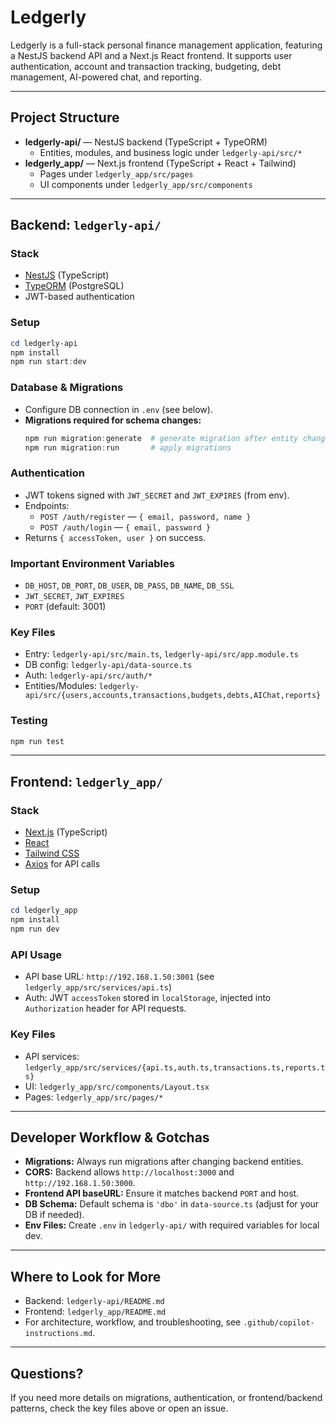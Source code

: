 # Ledgerly

Ledgerly is a full-stack personal finance management application, featuring a NestJS backend API and a Next.js React frontend. It supports user authentication, account and transaction tracking, budgeting, debt management, AI-powered chat, and reporting.

---

## Project Structure

- **ledgerly-api/** — NestJS backend (TypeScript + TypeORM)
  - Entities, modules, and business logic under `ledgerly-api/src/*`
- **ledgerly_app/** — Next.js frontend (TypeScript + React + Tailwind)
  - Pages under `ledgerly_app/src/pages`
  - UI components under `ledgerly_app/src/components`

---

## Backend: `ledgerly-api/`

### Stack

- [NestJS](https://nestjs.com/) (TypeScript)
- [TypeORM](https://typeorm.io/) (PostgreSQL)
- JWT-based authentication

### Setup

```powershell
cd ledgerly-api
npm install
npm run start:dev
```

### Database & Migrations

- Configure DB connection in `.env` (see below).
- **Migrations required for schema changes:**
  ```powershell
  npm run migration:generate  # generate migration after entity changes
  npm run migration:run       # apply migrations
  ```

### Authentication

- JWT tokens signed with `JWT_SECRET` and `JWT_EXPIRES` (from env).
- Endpoints:
  - `POST /auth/register` — `{ email, password, name }`
  - `POST /auth/login` — `{ email, password }`
- Returns `{ accessToken, user }` on success.

### Important Environment Variables

- `DB_HOST`, `DB_PORT`, `DB_USER`, `DB_PASS`, `DB_NAME`, `DB_SSL`
- `JWT_SECRET`, `JWT_EXPIRES`
- `PORT` (default: 3001)

### Key Files

- Entry: `ledgerly-api/src/main.ts`, `ledgerly-api/src/app.module.ts`
- DB config: `ledgerly-api/data-source.ts`
- Auth: `ledgerly-api/src/auth/*`
- Entities/Modules: `ledgerly-api/src/{users,accounts,transactions,budgets,debts,AIChat,reports}`

### Testing

```powershell
npm run test
```

---

## Frontend: `ledgerly_app/`

### Stack

- [Next.js](https://nextjs.org/) (TypeScript)
- [React](https://react.dev/)
- [Tailwind CSS](https://tailwindcss.com/)
- [Axios](https://axios-http.com/) for API calls

### Setup

```powershell
cd ledgerly_app
npm install
npm run dev
```

### API Usage

- API base URL: `http://192.168.1.50:3001` (see `ledgerly_app/src/services/api.ts`)
- Auth: JWT `accessToken` stored in `localStorage`, injected into `Authorization` header for API requests.

### Key Files

- API services: `ledgerly_app/src/services/{api.ts,auth.ts,transactions.ts,reports.ts}`
- UI: `ledgerly_app/src/components/Layout.tsx`
- Pages: `ledgerly_app/src/pages/*`

---

## Developer Workflow & Gotchas

- **Migrations:** Always run migrations after changing backend entities.
- **CORS:** Backend allows `http://localhost:3000` and `http://192.168.1.50:3000`.
- **Frontend API baseURL:** Ensure it matches backend `PORT` and host.
- **DB Schema:** Default schema is `'dbo'` in `data-source.ts` (adjust for your DB if needed).
- **Env Files:** Create `.env` in `ledgerly-api/` with required variables for local dev.

---

## Where to Look for More

- Backend: `ledgerly-api/README.md`
- Frontend: `ledgerly_app/README.md`
- For architecture, workflow, and troubleshooting, see `.github/copilot-instructions.md`.

---

## Questions?

If you need more details on migrations, authentication, or frontend/backend patterns, check the key files above or open an issue.

